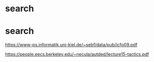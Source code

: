 # search
# search


https://www-ps.informatik.uni-kiel.de/~sebf/data/pub/icfp09.pdf

https://people.eecs.berkeley.edu/~necula/autded/lecture15-tactics.pdf